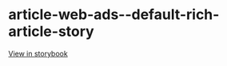 # article-web-ads--default-rich-article-story

[View in storybook](https://raw.githack.com/Independent-Digital-News-and-Media-Ltd/indy-pwamp-sb/PR-1210-sb/index.html?path=/story/article-web-ads--default-rich-article-story)